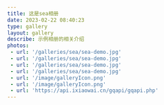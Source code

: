 ```yaml
---
title: 这是sea相册
date: 2023-02-22 08:40:23
type: gallery
layout: gallery
describe: 示例相册的相关介绍
photos:
 - url: '/galleries/sea/sea-demo.jpg'
 - url: '/galleries/sea/sea-demo.jpg'
 - url: '/galleries/sea/sea-demo.jpg'
 - url: '/galleries/sea/sea-demo.jpg'
 - url: '/image/galleryIcon.png'
 - url: '/image/galleryIcon.png'
 - url: 'https://api.ixiaowai.cn/gqapi/gqapi.php'
---
```

